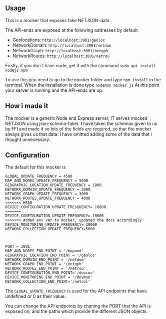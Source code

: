 ## Usage

This is a mocker that exposes fake NETJSON-data. 

The API-ends are exposed at the following addresses by default

- Geolocations: `http://localhost:3001/geoloc`
- NetworkDomain: `http://localhost:3001/netdom`
- NetworkGraph: `http://localhost:3001/netgph`
- NetworkRoutes: `http://localhost:3001/netrou`

Firstly, if you don´t have node, get it with the command `sudo apt install nodejs npm`


To use this you need to go to the mocker folder and type `npm install` in the terminal.
When the installation is done type `nodemon mocker.js`
At this point your server is running and the API-ends are up.


## How i made it

The mocker is a generic Node and Express server, IT serves mocked NETJSON using json-schema-faker. I have taken the schemas given to us by FFI and made it so lots of the fields are required, so that the mocker always gives us that data. I have omitted adding some of the data that i thought unnecessary.



## Configuration 
The default for this mocker is
```
GLOBAL_UPDATE_FREQUENCY = 4500
MAP_AND_NODES_UPDATE_FREQUENCY = 5000
GEOGRAPHIC_LOCATION_UPDATE_FREQUENCY = 1000
NETWORK_DOMAIN_UPDATE_FREQUENCY = 2000
NETWORK_GRAPH_UPDATE_FREQUENCY = 3000
NETWORK_ROUTES_UPDATE_FREQUENCY = 4000
<<<<<<< HEAD
DEVICE_CONFIGURATION_UPDATE_FREsQUENCY= 10000
=======
DEVICE_CONFIGURATION_UPDATE_FREQUENCY= 10000
>>>>>>> Added env var to mocker, updated the docs accordingly
DEVICE_MONITORING_UPDATE_FREQUENCY= 10000
NETWORK_COLLECTION_UPDATE_FREQUENCY=5000



PORT = 3001
MAP_AND_NODES_END_POINT = '/mapnod'
GEOGRAPHIC_LOCATION_END_POINT = '/geoloc'
NETWORK_DOMAIN_END_POINT = '/netdom'
NETWORK_GRAPH_END_POINT = '/netgph'
NETWORK_ROUTES_END_POINT = '/netrou'
DEVICE_CONFIGURATION_END_POINT='/devcon'
DEVICE_MONITORING_END_POINT = '/devmon'
NETWORK_COLLECTION_END_POINT='/netcol'

```

The `GLOBAL_UPDATE_FREQUENCY` is used for the API endpoints that have undefined or 0 as their value. 

You can change the API endpoints by chaning the PORT that the API is exposed on, and the paths which provide the different JSON objects. 
